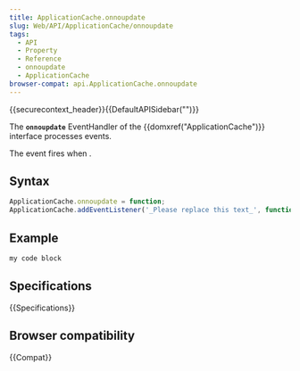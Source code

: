 ```yaml
---
title: ApplicationCache.onnoupdate
slug: Web/API/ApplicationCache/onnoupdate
tags:
  - API
  - Property
  - Reference
  - onnoupdate
  - ApplicationCache
browser-compat: api.ApplicationCache.onnoupdate
---
```

{{securecontext_header}}{{DefaultAPISidebar("")}}

The **`onnoupdate`** EventHandler of the {{domxref("ApplicationCache")}} interface processes  events.

The  event fires when .

## Syntax

```js
ApplicationCache.onnoupdate = function;
ApplicationCache.addEventListener('_Please replace this text_', function);
```

## Example

```js
my code block
```

## Specifications

{{Specifications}}

## Browser compatibility

{{Compat}}

